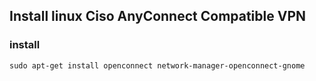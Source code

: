 ## Install linux Ciso AnyConnect Compatible VPN


### install  
```console
sudo apt-get install openconnect network-manager-openconnect-gnome
```

